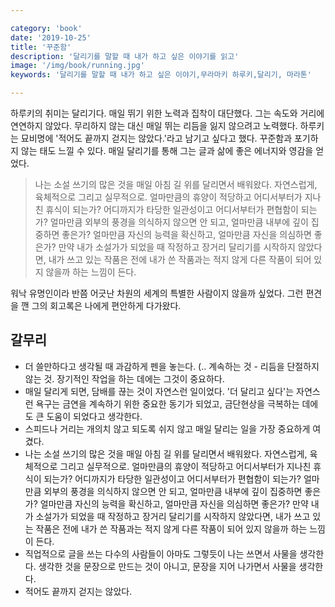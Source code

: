 ```yaml
---

category: 'book'
date: '2019-10-25'
title: '꾸준함'
description: '달리기를 말할 때 내가 하고 싶은 이야기를 읽고'
image: '/img/book/running.jpg'
keywords: '달리기를 말할 때 내가 하고 싶은 이야기,무라마키 하루키,달리기, 마라톤'

---
```


하루키의 취미는 달리기다. 매일 뛰기 위한 노력과 집착이 대단했다. 그는 속도와 거리에 연연하지 않았다. 무리하지 않는 대신 매일 뛰는 리듬을 잃지 않으려고 노력했다. 하루키는 묘비명에 '적어도 끝까지 걷지는 않았다.'라고 남기고 싶다고 했다. 꾸준함과 포기하지 않는 태도 느낄 수 있다. 매일 달리기를 통해 그는  글과 삶에 좋은 에너지와 영감을 얻었다.

> 나는 소설 쓰기의 많은 것을 매일 아침 길 위를 달리면서 배워왔다. 자연스럽게, 육체적으로 그리고 실무적으로. 얼마만큼의 휴양이 적당하고 어디서부터가 지나친 휴식이 되는가? 어디까지가 타당한 일관성이고 어디서부터가 편협함이 되는가? 얼마만큼 외부의 풍경을 의식하지 않으면 안 되고, 얼마만큼 내부에 깊이 집중하면 좋은가? 얼마만큼 자신의 능력을 확신하고, 얼마만큼 자신을 의심하면 좋은가? 만약 내가 소설가가 되었을 때 작정하고 장거리 달리기를 시작하지 않았다면, 내가 쓰고 있는 작품은 전에 내가 쓴 작품과는 적지 않게 다른 작품이 되어 있지 않을까 하는 느낌이 든다.

워낙 유명인이라 반쯤 어긋난 차원의 세계의 특별한 사람이지 않을까 싶었다. 그런 편견을 깬 그의 회고록은 나에게 편안하게 다가왔다.

## 갈무리

- 더 쓸만하다고 생각될 때 과감하게 펜을 놓는다. (.. 계속하는 것 - 리듬을 단절하지 않는 것. 장기적인 작업을 하는 데에는 그것이 중요하다.
- 매일 달리게 되면, 담배를 끊는 것이 자연스런 일이었다. '더 달리고 싶다'는 자연스런 욕구는 금연을 계속하기 위한 중요한 동기가 되었고, 금단현상을 극복하는 데에도 큰 도움이 되었다고 생각한다.
- 스피드나 거리는 개의치 않고 되도록 쉬지 않고 매일 달리는 일을 가장 중요하게 여겼다.
- 나는 소설 쓰기의 많은 것을 매일 아침 길 위를 달리면서 배워왔다. 자연스럽게, 육체적으로 그리고 실무적으로. 얼마만큼의 휴양이 적당하고 어디서부터가 지나친 휴식이 되는가? 어디까지가 타당한 일관성이고 어디서부터가 편협함이 되는가? 얼마만큼 외부의 풍경을 의식하지 않으면 안 되고, 얼마만큼 내부에 깊이 집중하면 좋은가? 얼마만큼 자신의 능력을 확신하고, 얼마만큼 자신을 의심하면 좋은가? 만약 내가 소설가가 되었을 때 작정하고 장거리 달리기를 시작하지 않았다면, 내가 쓰고 있는 작품은 전에 내가 쓴 작품과는 적지 않게 다른 작품이 되어 있지 않을까 하는 느낌이 든다.
- 직업적으로 글을 쓰는 다수의 사람들이 아마도 그렇듯이 나는 쓰면서 사물을 생각한다. 생각한 것을 문장으로 만드는 것이 아니고, 문장을 지어 나가면서 사물을 생각한다.
- 적어도 끝까지 걷지는 않았다.
